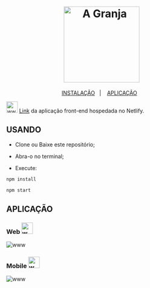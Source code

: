 <h1 align="center">
    <img alt="A Granja" title="#A Granja" src="https://user-images.githubusercontent.com/56003521/114314876-e45c5c80-9ad2-11eb-886a-69e2ff1a0bad.png" width="200px" />
</h1>

<p align="center">
  <a href="#usando">INSTALAÇÃO</a>&nbsp;&nbsp;&nbsp;|&nbsp;&nbsp;&nbsp;
  <a href="#aplicação">APLICAÇÃO</a>&nbsp;&nbsp;&nbsp;
</p>

<img src="https://user-images.githubusercontent.com/56003521/84601574-94335000-ae57-11ea-978c-b2b7a596de7a.png" alt="www" width="30px" heigth="30px" /> <a href="http://panvel.netlify.app/"> Link</a> da aplicação front-end hospedada no Netlify.

## USANDO
- Clone ou Baixe este repositório;

- Abra-o no terminal;

- Execute:
```bash
npm install

npm start
```

## APLICAÇÃO

### Web <img src="https://user-images.githubusercontent.com/56003521/84602632-4a4e6800-ae5f-11ea-9f3b-6eb9f725a20f.png" alt="www" width="30px" heigth="30px" /> 
<img src="https://user-images.githubusercontent.com/56003521/114314472-2ab0bc00-9ad1-11eb-813e-805f6c87d730.gif" alt="www"/>

### Mobile <img src="https://user-images.githubusercontent.com/56003521/84602689-a1543d00-ae5f-11ea-8d70-ab84130973ea.png" alt="www" width="30px" heigth="30px" /> 
<img src="https://user-images.githubusercontent.com/56003521/114314676-fd184280-9ad1-11eb-8b6c-d2a50b823684.gif" alt="www"/>
